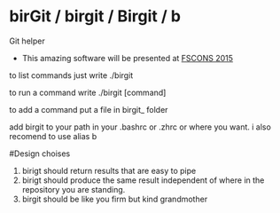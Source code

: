# birGit / birgit / Birgit / b
Git helper

* This amazing software will be presented at [FSCONS 2015](https://www.google.se/search?q=fscons&oq=fsc&aqs=chrome.0.69i59j69i57j69i60l3j69i65.3855j0j7&sourceid=chrome&es_sm=0&ie=UTF-8)

to list commands just write ./birgit

to run a command write ./birgit [command]

to add a command put a file in birgit_ folder

add birgit to your path in your .bashrc or .zhrc or where you want.
i also recomend to use alias b

#Design choises
1. birigt should return results that are easy to pipe
2. birigt should produce the same result independent of where in the repository you are standing.
3. birgit should be like you firm but kind grandmother
